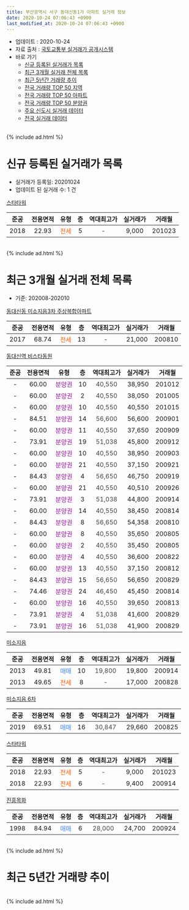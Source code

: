 ```yaml
---
title: 부산광역시 서구 동대신동1가 아파트 실거래 정보
date: 2020-10-24 07:06:43 +0900
last_modified_at: 2020-10-24 07:06:43 +0900
---
```


* 업데이트 : 2020-10-24
* 자료 출처 : [국토교통부 실거래가 공개시스템](http://rt.molit.go.kr)
* 바로 가기
    * [신규 등록된 실거래가 목록](#신규-등록된-실거래가-목록)
    * [최근 3개월 실거래 전체 목록](#최근-3개월-실거래-전체-목록)
    * [최근 5년간 거래량 추이](#최근-5년간-거래량-추이)
    * [전국 거래량 TOP 50 지역](https://inasie.github.io/apt-trade-info/최근-3개월-전국에서-가장-거래가-많이-발생한-지역)
    * [전국 거래량 TOP 50 아파트](https://inasie.github.io/apt-trade-info/최근-3개월-전국에서-가장-거래가-많이-발생한-아파트)
    * [전국 거래량 TOP 50 분양권](https://inasie.github.io/apt-trade-info/최근-3개월-전국에서-가장-거래가-많이-발생한-분양권)
    * [주요 신도시 실거래 데이터](https://inasie.github.io/apt-trade-info/주요-신도시)
    * [전국 실거래 데이터](https://inasie.github.io/apt-trade-info/전국)
<br>
{% include ad.html %}
<br>

# 신규 등록된 실거래가 목록
* 실거래가 등록일: 20201024
* 업데이트 된 실거래 수: 1 건


[스타타워](https://search.naver.com/search.naver?query=%EB%B6%80%EC%82%B0%EA%B4%91%EC%97%AD%EC%8B%9C+%EC%84%9C%EA%B5%AC+%EB%8F%99%EB%8C%80%EC%8B%A0%EB%8F%991%EA%B0%80+%EC%8A%A4%ED%83%80%ED%83%80%EC%9B%8C)

|준공|전용면적|유형|층|역대최고가|실거래가|거래월|
|:---:|:---:|:---:|:---:|:---:|:---:|:---:|
|2018|22.93|<span style="color:#ff5a00">전세</span>|5|<span style="color:#444444">-</span>|9,000|201023|


<br>
{% include ad.html %}
<br>

# 최근 3개월 실거래 전체 목록
* 기준: 202008-202010


[동대신동 미소지음3차 주상복합아파트](https://search.naver.com/search.naver?query=%EB%B6%80%EC%82%B0%EA%B4%91%EC%97%AD%EC%8B%9C+%EC%84%9C%EA%B5%AC+%EB%8F%99%EB%8C%80%EC%8B%A0%EB%8F%991%EA%B0%80+%EB%8F%99%EB%8C%80%EC%8B%A0%EB%8F%99+%EB%AF%B8%EC%86%8C%EC%A7%80%EC%9D%8C3%EC%B0%A8+%EC%A3%BC%EC%83%81%EB%B3%B5%ED%95%A9%EC%95%84%ED%8C%8C%ED%8A%B8)

|준공|전용면적|유형|층|역대최고가|실거래가|거래월|
|:---:|:---:|:---:|:---:|:---:|:---:|:---:|
|2017|68.74|<span style="color:#ff5a00">전세</span>|13|<span style="color:#444444">-</span>|21,000|200810|

[동대신역 비스타동원](https://search.naver.com/search.naver?query=%EB%B6%80%EC%82%B0%EA%B4%91%EC%97%AD%EC%8B%9C+%EC%84%9C%EA%B5%AC+%EB%8F%99%EB%8C%80%EC%8B%A0%EB%8F%991%EA%B0%80+%EB%8F%99%EB%8C%80%EC%8B%A0%EC%97%AD+%EB%B9%84%EC%8A%A4%ED%83%80%EB%8F%99%EC%9B%90)

|준공|전용면적|유형|층|역대최고가|실거래가|거래월|
|:---:|:---:|:---:|:---:|:---:|:---:|:---:|
|-|60.00|<span style="color:#9C11A5">분양권</span>|10|<span style="color:#444444">40,550</span>|38,950|201012|
|-|60.00|<span style="color:#9C11A5">분양권</span>|2|<span style="color:#444444">40,550</span>|38,050|201005|
|-|60.00|<span style="color:#9C11A5">분양권</span>|10|<span style="color:#444444">40,550</span>|40,550|201015|
|-|84.51|<span style="color:#9C11A5">분양권</span>|14|<span style="color:#444444">56,600</span>|56,600|200901|
|-|60.00|<span style="color:#9C11A5">분양권</span>|11|<span style="color:#444444">40,550</span>|37,650|200909|
|-|73.91|<span style="color:#9C11A5">분양권</span>|19|<span style="color:#444444">51,038</span>|45,800|200912|
|-|60.00|<span style="color:#9C11A5">분양권</span>|10|<span style="color:#444444">40,550</span>|38,950|200903|
|-|60.00|<span style="color:#9C11A5">분양권</span>|21|<span style="color:#444444">40,550</span>|37,150|200921|
|-|84.43|<span style="color:#9C11A5">분양권</span>|4|<span style="color:#444444">56,650</span>|46,750|200919|
|-|60.00|<span style="color:#9C11A5">분양권</span>|21|<span style="color:#444444">40,550</span>|40,510|200926|
|-|73.91|<span style="color:#9C11A5">분양권</span>|3|<span style="color:#444444">51,038</span>|44,800|200914|
|-|60.00|<span style="color:#9C11A5">분양권</span>|14|<span style="color:#444444">40,550</span>|38,450|200814|
|-|84.43|<span style="color:#9C11A5">분양권</span>|8|<span style="color:#444444">56,650</span>|54,358|200810|
|-|60.00|<span style="color:#9C11A5">분양권</span>|8|<span style="color:#444444">40,550</span>|35,650|200805|
|-|60.00|<span style="color:#9C11A5">분양권</span>|2|<span style="color:#444444">40,550</span>|35,450|200805|
|-|60.00|<span style="color:#9C11A5">분양권</span>|4|<span style="color:#444444">40,550</span>|36,600|200822|
|-|60.00|<span style="color:#9C11A5">분양권</span>|13|<span style="color:#444444">40,550</span>|37,150|200812|
|-|84.43|<span style="color:#9C11A5">분양권</span>|15|<span style="color:#444444">56,650</span>|56,650|200829|
|-|74.46|<span style="color:#9C11A5">분양권</span>|24|<span style="color:#444444">46,450</span>|45,450|200814|
|-|60.00|<span style="color:#9C11A5">분양권</span>|16|<span style="color:#444444">40,550</span>|39,650|200813|
|-|73.91|<span style="color:#9C11A5">분양권</span>|4|<span style="color:#444444">51,038</span>|41,600|200829|
|-|73.91|<span style="color:#9C11A5">분양권</span>|16|<span style="color:#444444">51,038</span>|41,900|200829|

[미소지음](https://search.naver.com/search.naver?query=%EB%B6%80%EC%82%B0%EA%B4%91%EC%97%AD%EC%8B%9C+%EC%84%9C%EA%B5%AC+%EB%8F%99%EB%8C%80%EC%8B%A0%EB%8F%991%EA%B0%80+%EB%AF%B8%EC%86%8C%EC%A7%80%EC%9D%8C)

|준공|전용면적|유형|층|역대최고가|실거래가|거래월|
|:---:|:---:|:---:|:---:|:---:|:---:|:---:|
|2013|49.81|<span style="color:#4285f3">매매</span>|10|<span style="color:#444444">19,800</span>|19,800|200914|
|2013|49.65|<span style="color:#ff5a00">전세</span>|8|<span style="color:#444444">-</span>|17,000|200828|

[미소지음 6차](https://search.naver.com/search.naver?query=%EB%B6%80%EC%82%B0%EA%B4%91%EC%97%AD%EC%8B%9C+%EC%84%9C%EA%B5%AC+%EB%8F%99%EB%8C%80%EC%8B%A0%EB%8F%991%EA%B0%80+%EB%AF%B8%EC%86%8C%EC%A7%80%EC%9D%8C+6%EC%B0%A8)

|준공|전용면적|유형|층|역대최고가|실거래가|거래월|
|:---:|:---:|:---:|:---:|:---:|:---:|:---:|
|2019|69.51|<span style="color:#4285f3">매매</span>|16|<span style="color:#444444">30,847</span>|29,660|200825|

[스타타워](https://search.naver.com/search.naver?query=%EB%B6%80%EC%82%B0%EA%B4%91%EC%97%AD%EC%8B%9C+%EC%84%9C%EA%B5%AC+%EB%8F%99%EB%8C%80%EC%8B%A0%EB%8F%991%EA%B0%80+%EC%8A%A4%ED%83%80%ED%83%80%EC%9B%8C)

|준공|전용면적|유형|층|역대최고가|실거래가|거래월|
|:---:|:---:|:---:|:---:|:---:|:---:|:---:|
|2018|22.93|<span style="color:#ff5a00">전세</span>|5|<span style="color:#444444">-</span>|9,000|201023|
|2018|22.93|<span style="color:#ff5a00">전세</span>|6|<span style="color:#444444">-</span>|9,400|200914|

[진흥목화](https://search.naver.com/search.naver?query=%EB%B6%80%EC%82%B0%EA%B4%91%EC%97%AD%EC%8B%9C+%EC%84%9C%EA%B5%AC+%EB%8F%99%EB%8C%80%EC%8B%A0%EB%8F%991%EA%B0%80+%EC%A7%84%ED%9D%A5%EB%AA%A9%ED%99%94)

|준공|전용면적|유형|층|역대최고가|실거래가|거래월|
|:---:|:---:|:---:|:---:|:---:|:---:|:---:|
|1998|84.94|<span style="color:#4285f3">매매</span>|6|<span style="color:#444444">28,000</span>|24,700|200924|


<br>
{% include ad.html %}
<br>

# 최근 5년간 거래량 추이


<div style="width:100%;">
    <canvas id="deal_progress" height="200"></canvas>
</div>

<script>
new Chart(document.getElementById("deal_progress"), {
    type: 'line',
    data: {
        labels: ['201510','201511','201512','201601','201602','201603','201604','201605','201606','201607','201608','201609','201610','201611','201612','201701','201702','201703','201704','201705','201706','201707','201708','201709','201710','201711','201712','201801','201802','201803','201804','201805','201806','201807','201808','201809','201810','201811','201812','201901','201902','201903','201904','201905','201906','201907','201908','201909','201910','201911','201912','202001','202002','202003','202004','202005','202006','202007','202008','202009','202010'],
        datasets: [{
            label: '매매',
            pointRadius: 1,
            data: [0, 0, 0, 0, 2, 0, 1, 2, 0, 0, 0, 0, 1, 1, 1, 0, 0, 1, 6, 10, 2, 2, 1, 0, 0, 1, 0, 0, 0, 0, 0, 1, 0, 0, 0, 0, 3, 5, 1, 22, 12, 1, 6, 5, 6, 1, 1, 2, 35, 25, 12, 11, 10, 12, 6, 14, 15, 6, 12, 10, 3],
            borderColor: "rgba(255, 201, 14, 1)",
            backgroundColor: "rgba(255, 201, 14, 0.5)",
            fill: false,
            lineTension: 0
        },{
            label: '전월세',
            pointRadius: 1,
            data: [0, 0, 0, 0, 0, 1, 1, 0, 0, 0, 0, 0, 0, 0, 0, 0, 0, 1, 0, 0, 0, 1, 1, 0, 0, 0, 1, 0, 0, 0, 1, 2, 5, 4, 4, 1, 1, 1, 1, 0, 3, 0, 0, 0, 0, 0, 1, 2, 1, 0, 1, 2, 0, 0, 1, 2, 1, 2, 2, 1, 1],
            borderColor: "rgba(0, 141, 185, 1)",
            backgroundColor: "rgba(0, 141, 185, 0.5)",
            fill: false,
            lineTension: 0
        }
        ]
    },
    options: {
        responsive: true,
        title: {
            display: false
        },
        tooltips: {
            mode: 'index',
            intersect: false
        },
        hover: {
            mode: 'nearest',
            intersect: true
        },
        scales: {
            xAxes: [{
                display: true,
                scaleLabel: {
                    display: true,
                    labelString: '년/월'
                }
            }],
            yAxes: [{
                display: true,
                ticks: {
                    suggestedMin: 0,
                },
                scaleLabel: {
                    display: true,
                    labelString: '실거래 수'
                }
            }]
        }
    }
});

</script>


<br>
{% include ad.html %}
<br>

